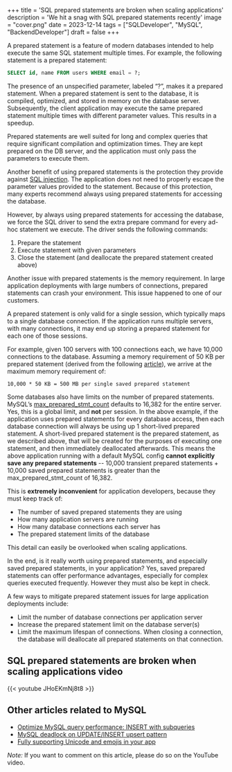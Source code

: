 +++
title = 'SQL prepared statements are broken when scaling applications'
description = 'We hit a snag with SQL prepared statements recently'
image = "cover.png"
date = 2023-12-14
tags = ["SQLDeveloper", "MySQL", "BackendDeveloper"]
draft = false
+++

A prepared statement is a feature of modern databases intended to help execute the same SQL
statement multiple times. For example, the following statement is a prepared statement:

```sql
SELECT id, name FROM users WHERE email = ?;
```

The presence of an unspecified parameter, labeled “?”, makes it a prepared statement. When a
prepared statement is sent to the database, it is compiled, optimized, and stored in memory on the
database server. Subsequently, the client application may execute the same prepared statement
multiple times with different parameter values. This results in a speedup.

Prepared statements are well suited for long and complex queries that require significant
compilation and optimization times. They are kept prepared on the DB server, and the application
must only pass the parameters to execute them.

Another benefit of using prepared statements is the protection they provide
against [SQL injection](https://owasp.org/www-community/attacks/SQL_Injection). The application does
not need to properly escape the parameter values provided to the statement. Because of this
protection, many experts recommend always using prepared statements for accessing the database.

However, by always using prepared statements for accessing the database, we force the SQL driver to
send the extra prepare command for every ad-hoc statement we execute. The driver sends the following
commands:

1. Prepare the statement
2. Execute statement with given parameters
3. Close the statement (and deallocate the prepared statement created above)

Another issue with prepared statements is the memory requirement. In large application deployments
with large numbers of connections, prepared statements can crash your environment. This issue
happened to one of our customers.

A prepared statement is only valid for a single session, which typically maps to a single database
connection. If the application runs multiple servers, with many connections, it may end up storing a
prepared statement for each one of those sessions.

For example, given 100 servers with 100 connections each, we have 10,000 connections to the
database. Assuming a memory requirement of 50 KB per prepared statement (derived from the
following [article](https://blog.searce.com/how-max-prepared-stmt-count-bring-down-the-production-mysql-system-6ca28e577663)),
we arrive at the maximum memory requirement of:

```
10,000 * 50 KB = 500 MB per single saved prepared statement
```

Some databases also have limits on the number of prepared statements. MySQL’s
[max_prepared_stmt_count](https://dev.mysql.com/doc/refman/8.0/en/server-system-variables.html#sysvar_max_prepared_stmt_count) defaults to 16,382 for the entire server. Yes, this is a global limit, and
**not** per session. In the above example, if the application uses prepared statements for every
database access, then each database connection will always be using up 1 short-lived prepared
statement. A short-lived prepared statement is the prepared statement, as we described above, that
will be created for the purposes of executing one statement, and then immediately deallocated
afterwards. This means the above application running with a default MySQL config **cannot explicitly
save any prepared statements** -- 10,000 transient prepared statements + 10,000 saved prepared
statements is greater than the max_prepared_stmt_count of 16,382.

This is **extremely inconvenient** for application developers, because they must keep track of:
- The number of saved prepared statements they are using
- How many application servers are running
- How many database connections each server has
- The prepared statement limits of the database 

This detail can easily be overlooked when scaling applications.

In the end, is it really worth using prepared statements, and especially saved prepared statements, in your application? Yes, saved prepared statements can offer performance advantages, especially for complex queries executed frequently. However they must also be kept in check.

A few ways to mitigate prepared statement issues for large application deployments include:
- Limit the number of database connections per application server
- Increase the prepared statement limit on the database server(s)
- Limit the maximum lifespan of connections. When closing a connection, the database will deallocate all prepared statements on that connection.

## SQL prepared statements are broken when scaling applications video

{{< youtube JHoEKmNj8t8 >}}

## Other articles related to MySQL

- [Optimize MySQL query performance: INSERT with subqueries](../mysql-query-performance-insert-subqueries/)
- [MySQL deadlock on UPDATE/INSERT upsert pattern](../mysql-upsert-deadlock/)
- [Fully supporting Unicode and emojis in your app](../unicode-and-emoji-gotchas/)

*Note:* If you want to comment on this article, please do so on the YouTube video.
